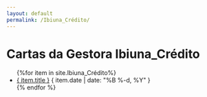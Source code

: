 ```yaml
---
layout: default
permalink: /Ibiuna_Crédito/
---
```


<h1>Cartas da Gestora Ibiuna_Crédito</h1>
<ul>
{%for item in site.Ibiuna_Crédito%}
  <li>
    <a href="{ site.baseurl }{ item.url }">{ item.title }</a>
    <span>{ item.date | date: "%B %-d, %Y" }</span>
  </li>
    {% endfor %}
</ul>